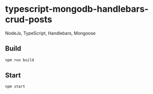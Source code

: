 # typescript-mongodb-handlebars-crud-posts
NodeJs, TypeScript, Handlebars, Mongoose

## Build

```bash
npm run build
```

## Start

```bash
npm start
```
 